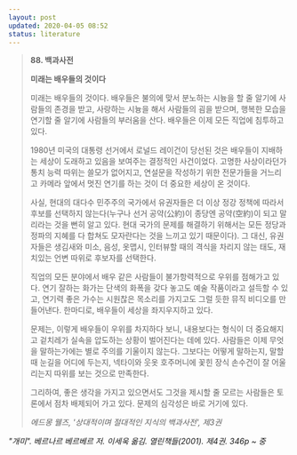 ```yaml
---
layout: post
updated: 2020-04-05 08:52
status: literature
---
```


> **88. 백과사전**
>
> **미래는 배우들의 것이다**
>
>  미래는 배우들의 것이다. 배우들은 불의에 맞서 분노하는 시늉을 할 줄 알기에 사람들의 존경을 받고, 사랑하는 시늉을 해서 사람들의 굄을 받으며, 행복한 모습을 연기할 줄 알기에 사람들의 부러움을 산다. 배우들은 이제 모든 직업에 침투하고 있다.
>
>  1980년 미국의 대통령 선거에서 로널드 레이건이 당선된 것은 배우들이 지배하는 세상이 도래하고 있음을 보여주는 결정적인 사건이었다. 고명한 사상이라던가 통치 능력 따위는 쓸모가 없어지고, 연설문을 작성하기 위한 전문가들을 거느리고 카메라 앞에서 멋진 연기를 하는 것이 더 중요한 세상이 온 것이다.
>
>  사실, 현대의 대다수 민주주의 국가에서 유권자들은 더 이상 정강 정책에 따라서 후보를 선택하지 않는다(누구나 선거 공약(公約)이 종당엔 공약(空約)이 되고 말리라는 것을 뻔히 알고 있다. 현대 국가의 문제를 해결하기 위해서는 모든 정당과 정파의 지혜를 다 합쳐도 모자란다는 것을 느끼고 있기 때문이다). 그 대신, 유권자들은 생김새와 미소, 음성, 옷맵시, 인터뷰할 때의 격식을 차리지 않는 태도, 재치있는 언변 따위로 후보자를 선택한다.
>
>  직업의 모든 분야에서 배우 같은 사람들이 불가항력적으로 우위를 점해가고 있다. 연기 잘하는 화가는 단색의 화폭을 갖다 놓고도 예술 작품이라고 설득할 수 있고, 연기력 좋은 가수는 시원찮은 목소리를 가지고도 그럴 듯한 뮤직 비디오를 만들어낸다. 한마디로, 배우들이 세상을 좌지우지하고 있다.
>
>  문제는, 이렇게 배우들이 우위를 차지하다 보니, 내용보다는 형식이 더 중요해지고 겉치레가 실속을 압도하는 상황이 벌어진다는 데에 있다. 사람들은 이제 무엇을 말하는가에는 별로 주의를 기울이지 않는다. 그보다는 어떻게 말하는지, 말할 때 눈길을 어디에 두는지, 넥타이와 웃옷 호주머니에 꽃힌 장식 손수건이 잘 어울리는지 따위를 보는 것으로 만족한다.
>
>  그리하여, 좋은 생각을 가지고 있으면서도 그것을 제시할 줄 모르는 사람들은 토론에서 점차 배제되어 가고 있다. 문제의 심각성은 바로 거기에 있다.
>
> _에드몽 웰즈, '상대적이며 절대적인 지식의 백과사전', 제3권_

_"개미". 베르나르 베르베르 저. 이세욱 옮김. 열린책들(2001). 제4권. 346p ~ 중_